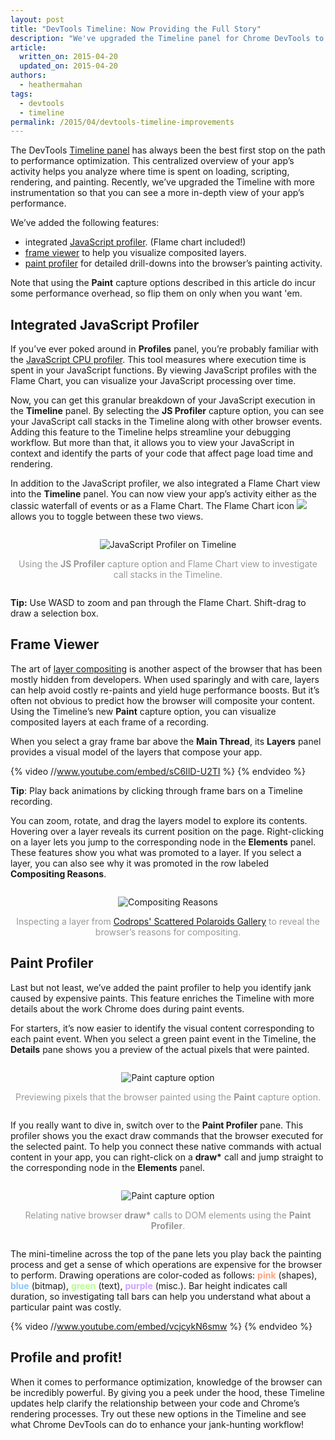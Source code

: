 ```yaml
---
layout: post
title: "DevTools Timeline: Now Providing the Full Story"
description: "We've upgraded the Timeline panel for Chrome DevTools to give developers more insight on their site’s runtime performance."
article:
  written_on: 2015-04-20
  updated_on: 2015-04-20
authors:
  - heathermahan
tags:
  - devtools
  - timeline
permalink: /2015/04/devtools-timeline-improvements
---
```


The DevTools [Timeline panel](https://developer.chrome.com/devtools/docs/timeline) has always been the best first stop on the path to performance optimization. This centralized overview of your app’s activity helps you analyze where time is spent on loading, scripting, rendering, and painting. Recently, we’ve upgraded the Timeline with more instrumentation so that you can see a more in-depth view of your app’s performance. 

We’ve added the following features:

* integrated [JavaScript profiler](#js-profiler). (Flame chart included!)
* [frame viewer](#frame-viewer) to help you visualize composited layers.
* [paint profiler](#paint-profiler) for detailed drill-downs into the browser’s painting activity.

Note that using the __Paint__ capture options described in this article do incur some performance overhead, so flip them on only when you want 'em.

## <a name="js-profiler">Integrated JavaScript Profiler</a>

If you’ve ever poked around in __Profiles__ panel, you’re probably familiar with the [JavaScript CPU profiler](https://developer.chrome.com/devtools/docs/cpu-profiling). This tool measures where execution time is spent in your JavaScript functions. By viewing JavaScript profiles with the Flame Chart, you can visualize your JavaScript processing over time.

Now, you can get this granular breakdown of your JavaScript execution in the __Timeline__ panel. By selecting the __JS Profiler__ capture option, you can see your JavaScript call stacks in the Timeline along with other browser events. Adding this feature to the Timeline helps streamline your debugging workflow. But more than that, it allows you to view your JavaScript in context and identify the parts of your code that affect page load time and rendering.

In addition to the JavaScript profiler, we also integrated a Flame Chart view into the __Timeline__ panel. You can now view your app’s activity either as the classic waterfall of events or as a Flame Chart. The Flame Chart icon <img src="{% asset_path 2015-04-20-DevTools-Timeline-Now-Providing-The-Full-Story/flame-icon.png %}" /> allows you to toggle between these two views.

<p style="text-align: center; text-align: center; margin: 2em 0 2em 0;">
  <img style="max-width: 100%; height: auto;" src="{% asset_path 2015-04-20-DevTools-Timeline-Now-Providing-The-Full-Story/javascript-profiler.png %}" alt="JavaScript Profiler on Timeline" />
  <span style="color: #999; display: block; margin-top: 1em;">Using the <strong>JS Profiler</strong> capture option and Flame Chart view to investigate call stacks in the Timeline.</span>
</p>

__Tip:__ Use WASD to zoom and pan through the Flame Chart. Shift-drag to draw a selection box.

## <a name="frame-viewer">Frame Viewer</a>

The art of [layer compositing](http://www.html5rocks.com/en/tutorials/speed/layers/) is another aspect of the browser that has been mostly hidden from developers. When used sparingly and with care, layers can help avoid costly re-paints and yield huge performance boosts. But it’s often not obvious to predict how the browser will composite your content. Using the Timeline’s new __Paint__ capture option, you can visualize composited layers at each frame of a recording. 

When you select a gray frame bar above the __Main Thread__, its __Layers__ panel provides a visual model of the layers that compose your app.

{% video //www.youtube.com/embed/sC6IlD-U2TI %} {% endvideo %}

__Tip__: Play back animations by clicking through frame bars on a Timeline recording.

You can zoom, rotate, and drag the layers model to explore its contents. Hovering over a layer reveals its current position on the page. Right-clicking on a layer lets you jump to the corresponding node in the __Elements__ panel. These features show you what was promoted to a layer. If you select a layer, you can also see why it was promoted in the row labeled __Compositing Reasons__.

<p style="text-align: center; text-align: center; margin: 2em 0 2em 0;">
  <img style="max-width: 100%; height: auto;" src="{% asset_path 2015-04-20-DevTools-Timeline-Now-Providing-The-Full-Story/compositing-reasons.png %}" alt="Compositing Reasons" />
  <span style="color: #999; display: block; margin-top: 1em;">Inspecting a layer from <a href="http://tympanus.net/Development/ScatteredPolaroidsGallery/">Codrops' Scattered Polaroids Gallery</a> to reveal the browser’s reasons for compositing.</span>
</p>

## <a name="paint-profiler">Paint Profiler</a>

Last but not least, we’ve added the paint profiler to help you identify jank caused by expensive paints. This feature enriches the Timeline with more details about the work Chrome does during paint events.

For starters, it’s now easier to identify the visual content corresponding to each paint event. When you select a green paint event in the Timeline, the __Details__ pane shows you a preview of the actual pixels that were painted.

<p style="text-align: center; text-align: center; margin: 2em 0 2em 0;">
  <img style="max-width: 100%; height: auto;" src="{% asset_path 2015-04-20-DevTools-Timeline-Now-Providing-The-Full-Story/paint-capture.png %}" alt="Paint capture option" />
  <span style="color: #999; display: block; margin-top: 1em;">Previewing pixels that the browser painted using the <strong>Paint</strong> capture option.</span>
</p>

If you really want to dive in, switch over to the __Paint Profiler__ pane. This profiler shows you the exact draw commands that the browser executed for the selected paint. To help you connect these native commands with actual content in your app, you can right-click on a __draw*__ call and jump straight to the corresponding node in the __Elements__ panel.

<p style="text-align: center; text-align: center; margin: 2em 0 2em 0;">
  <img style="max-width: 100%; height: auto;" src="{% asset_path 2015-04-20-DevTools-Timeline-Now-Providing-The-Full-Story/draw-calls.png %}" alt="Paint capture option" />
  <span style="color: #999; display: block; margin-top: 1em;">Relating native browser <strong>draw*</strong> calls to DOM elements using the <strong>Paint Profiler</strong>.</span>
</p>

The mini-timeline across the top of the pane lets you play back the painting process and get a sense of which operations are expensive for the browser to perform. Drawing operations are color-coded as follows: <strong style="color: #ffa181;">pink</strong> (shapes), <strong style="color: #88c4ff;">blue</strong> (bitmap), <strong style="color: #b4ff89;">green</strong> (text), <strong style="color: #cea0ff;">purple</strong> (misc.). Bar height indicates call duration, so investigating tall bars can help you understand what about a particular paint was costly.

{% video //www.youtube.com/embed/vcjcykN6smw %} {% endvideo %}

## Profile and profit!

When it comes to performance optimization, knowledge of the browser can be incredibly powerful. By giving you a peek under the hood, these Timeline updates help clarify the relationship between your code and Chrome’s rendering processes. Try out these new options in the Timeline and see what Chrome DevTools can do to enhance your jank-hunting workflow!